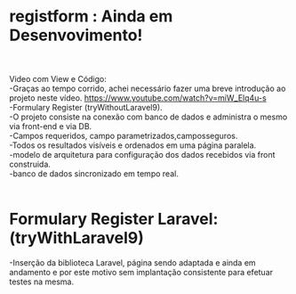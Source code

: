 # registform : Ainda em Desenvovimento!</br></br>
Video com View e Código:</br>
-Graças ao tempo corrido, achei necessário fazer uma breve introdução ao projeto neste vídeo.
<a>https://www.youtube.com/watch?v=miW_Elq4u-s</a></br>
-Formulary Register (tryWithoutLaravel9).</br>
-O projeto consiste na conexão com banco de dados e administra o mesmo via front-end e via DB.</br>
-Campos requeridos, campo parametrizados,camposseguros.</br>
-Todos os resultados visíveis e ordenados em uma página paralela.</br>
-modelo de arquitetura para configuração dos dados recebidos via front construida.</br>
-banco de dados sincronizado em tempo real.</br></br>
# Formulary Register Laravel:(tryWithLaravel9)</br>
-Inserção da biblioteca Laravel, página sendo adaptada e ainda em andamento e por este motivo sem implantação consistente para efetuar testes na mesma.
